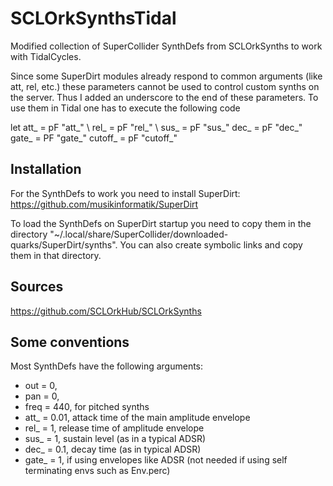 SCLOrkSynthsTidal
======================
 
Modified collection of SuperCollider SynthDefs from SCLOrkSynths to work with TidalCycles.

Since some SuperDirt modules already respond to common arguments (like att, rel, etc.) these parameters cannot be used to control custom synths on the server. Thus I added an underscore to the end of these parameters. To use them in Tidal one has to execute the following code

let 
  att_ = pF "att_" \\
  rel_ = pF "rel_" \\
  sus_ = pF "sus_"
  dec_ = pF "dec_"
  gate_ = PF "gate_"
  cutoff_ = pF "cutoff_"

## Installation

For the SynthDefs to work you need to install SuperDirt:
https://github.com/musikinformatik/SuperDirt

To load the SynthDefs on SuperDirt startup you need to copy them in the directory "~/.local/share/SuperCollider/downloaded-quarks/SuperDirt/synths". You can also create symbolic links and copy them in that directory.

## Sources

https://github.com/SCLOrkHub/SCLOrkSynths

## Some conventions

Most SynthDefs have the following arguments:

* out = 0,
* pan = 0, 
* freq = 440, for pitched synths
* att_ = 0.01, attack time of the main amplitude envelope
* rel_ = 1, release time of amplitude envelope
* sus_ = 1, sustain level (as in a typical ADSR)
* dec_ = 0.1, decay time (as in typical ADSR)
* gate_ = 1, if using envelopes like ADSR (not needed if using self terminating envs such as Env.perc)


